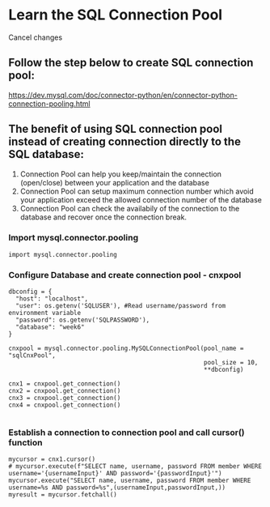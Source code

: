 # Learn the SQL Connection Pool
Cancel changes
## Follow the step below to create SQL connection pool:  
https://dev.mysql.com/doc/connector-python/en/connector-python-connection-pooling.html

## The benefit of using SQL connection pool instead of creating connection directly to the SQL database:
1. Connection Pool can help you keep/maintain the connection (open/close) between your application and the database
2. Connection Pool can setup maximum connection number which avoid your application exceed the allowed connection number of the database
3. Connection Pool can check the availabily of the connection to the database and recover once the connection break.

### Import mysql.connector.pooling
```mysql
import mysql.connector.pooling
```

### Configure Database and create connection pool - cnxpool 

```mysql
dbconfig = {
  "host": "localhost",
  "user": os.getenv('SQLUSER'), #Read username/password from environment variable
  "password": os.getenv('SQLPASSWORD'),
  "database": "week6"
}

cnxpool = mysql.connector.pooling.MySQLConnectionPool(pool_name = "sqlCnxPool",
                                                      pool_size = 10,
                                                      **dbconfig)

cnx1 = cnxpool.get_connection()
cnx2 = cnxpool.get_connection()
cnx3 = cnxpool.get_connection()
cnx4 = cnxpool.get_connection()
                                           
```


### Establish a connection to connection pool and call cursor() function
```mysql
mycursor = cnx1.cursor()
# mycursor.execute(f"SELECT name, username, password FROM member WHERE username='{usernameInput}' AND password='{passwordInput}'")
mycursor.execute("SELECT name, username, password FROM member WHERE username=%s AND password=%s",(usernameInput,passwordInput,))
myresult = mycursor.fetchall()
```
